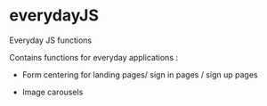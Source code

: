 # everydayJS
Everyday JS functions

Contains functions for everyday applications :

- Form centering for landing pages/ sign in pages / sign up pages

- Image carousels
